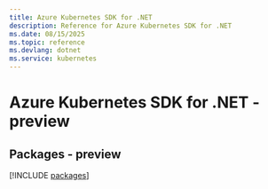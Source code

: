 ```yaml
---
title: Azure Kubernetes SDK for .NET
description: Reference for Azure Kubernetes SDK for .NET
ms.date: 08/15/2025
ms.topic: reference
ms.devlang: dotnet
ms.service: kubernetes
---
```

# Azure Kubernetes SDK for .NET - preview
## Packages - preview
[!INCLUDE [packages](kubernetes-index.md)]
